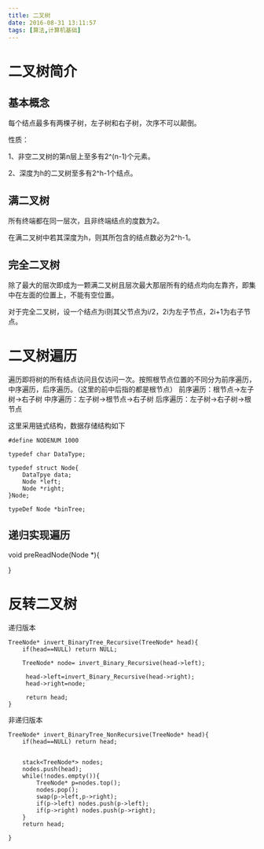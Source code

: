 ```yaml
---
title: 二叉树
date: 2016-08-31 13:11:57
tags: [算法,计算机基础]
---
```


# 二叉树简介
## 基本概念
每个结点最多有两棵子树，左子树和右子树，次序不可以颠倒。

性质：

1、非空二叉树的第n层上至多有2^(n-1)个元素。

2、深度为h的二叉树至多有2^h-1个结点。

## 满二叉树
所有终端都在同一层次，且非终端结点的度数为2。

在满二叉树中若其深度为h，则其所包含的结点数必为2^h-1。

## 完全二叉树

除了最大的层次即成为一颗满二叉树且层次最大那层所有的结点均向左靠齐，即集中在左面的位置上，不能有空位置。

对于完全二叉树，设一个结点为i则其父节点为i/2，2i为左子节点，2i+1为右子节点。

# 二叉树遍历

遍历即将树的所有结点访问且仅访问一次。按照根节点位置的不同分为前序遍历，中序遍历，后序遍历。（这里的前中后指的都是根节点）
前序遍历：根节点->左子树->右子树
中序遍历：左子树->根节点->右子树
后序遍历：左子树->右子树->根节点

这里采用链式结构，数据存储结构如下

```
#define NODENUM 1000

typedef char DataType;

typedef struct Node{
	DataTpye data;
	Node *left;
	Node *right;
}Node;

typeDef Node *binTree;

```

## 递归实现遍历

void preReadNode(Node *){
	
}


# 反转二叉树

递归版本

```
TreeNode* invert_BinaryTree_Recursive(TreeNode* head){
    if(head==NULL) return NULL;
    
    TreeNode* node= invert_Binary_Recursive(head->left);
    
	 head->left=invert_Binary_Recursive(head->right);
	 head->right=node;
	 
	 return head;
}
```

非递归版本

```
TreeNode* invert_BinaryTree_NonRecursive(TreeNode* head){
    if(head==NULL) return head;


    stack<TreeNode*> nodes;
    nodes.push(head);
    while(!nodes.empty()){
        TreeNode* p=nodes.top();
        nodes.pop();
        swap(p->left,p->right);
        if(p->left) nodes.push(p->left);
        if(p->right) nodes.push(p->right);
    }
    return head;

}
```
